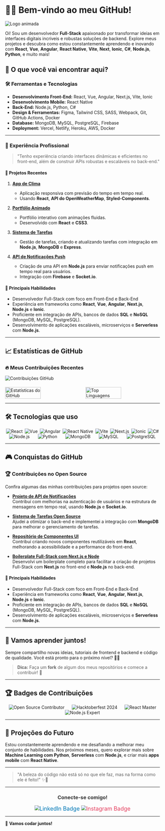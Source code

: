 # 👨‍💻 Bem-vindo ao meu GitHub!

![Logo animada](https://img.shields.io/badge/Developer-Full%20Stack-blue?style=for-the-badge&logo=github&logoColor=white)

Oi! Sou um desenvolvedor **Full-Stack** apaixonado por transformar ideias em interfaces digitais incríveis e robustas soluções de backend. Explore meus projetos e descubra como estou constantemente aprendendo e inovando com **React**, **Vue**, **Angular**, **React Native**, **Vite**, **Next**, **Ionic**, **C#**, **Node.js**, **Python**, e muito mais!

## 🚀 O que você vai encontrar aqui?

### 🛠️ **Ferramentas e Tecnologias**
- **Desenvolvimento Front-End:** React, Vue, Angular, Next.js, Vite, Ionic
- **Desenvolvimento Mobile:** React Native
- **Back-End:** Node.js, Python, C#
- **Design & Ferramentas:** Figma, Tailwind CSS, SASS, Webpack, Git, GitHub Actions, Docker
- **Database:** MongoDB, MySQL, PostgreSQL, Firebase
- **Deployment:** Vercel, Netlify, Heroku, AWS, Docker

---

### 💼 **Experiência Profissional**
> "Tenho experiência criando interfaces dinâmicas e eficientes no front-end, além de construir APIs robustas e escaláveis no back-end."

#### 🔹 **Projetos Recentes**
1. **[App de Clima](#)**  
   - Aplicação responsiva com previsão do tempo em tempo real.
   - Usando **React**, **API do OpenWeatherMap**, **Styled-Components**.

2. **[Portfólio Animado](#)**  
   - Portfólio interativo com animações fluidas.
   - Desenvolvido com **React** e **CSS3**.

3. **[Sistema de Tarefas](#)**  
   - Gestão de tarefas, criando e atualizando tarefas com integração em **Node.js**, **MongoDB** e **Express**.

4. **[API de Notificações Push](#)**  
   - Criação de uma API em **Node.js** para enviar notificações push em tempo real para usuários.
   - Integração com **Firebase** e **Socket.io**.

#### 🔹 **Principais Habilidades**
- Desenvolvedor Full-Stack com foco em Front-End e Back-End
- Experiência em frameworks como **React**, **Vue**, **Angular**, **Next.js**, **Node.js** e **Ionic**.
- Proficiente em integração de APIs, bancos de dados **SQL** e **NoSQL** (MongoDB, MySQL, PostgreSQL).
- Desenvolvimento de aplicações escaláveis, microserviços e **Serverless** com **Node.js**.

---

## 📈 **Estatísticas de GitHub**

### 🔥 **Meus Contribuições Recentes**
![Contribuições GitHub](https://github-readme-streak-stats.herokuapp.com/?user=seu-username&theme=radical&hide_border=true)

<div style="display: flex; justify-content: space-between; margin-top: 20px;">
  <img src="https://github-readme-stats.vercel.app/api?username=seu-username&show_icons=true&hide_title=true&count_private=true&hide=prs&theme=radical" alt="Estatísticas do GitHub" width="48%" />
  <img src="https://github-readme-stats.vercel.app/api/top-langs/?username=seu-username&langs_count=6&layout=compact&theme=radical" alt="Top Linguagens" width="48%" />
</div>

---

## 🛠️ **Tecnologias que uso**

<div style="display: flex; justify-content: space-around; flex-wrap: wrap; margin-top: 10px;">
  <img src="https://img.shields.io/badge/React-61dafb?style=for-the-badge&logo=react&logoColor=white" alt="React" />
  <img src="https://img.shields.io/badge/Vue-42b883?style=for-the-badge&logo=vue.js&logoColor=white" alt="Vue" />
  <img src="https://img.shields.io/badge/Angular-d80000?style=for-the-badge&logo=angular&logoColor=white" alt="Angular" />
  <img src="https://img.shields.io/badge/React_Native-61dafb?style=for-the-badge&logo=react&logoColor=white" alt="React Native" />
  <img src="https://img.shields.io/badge/Vite-646CFF?style=for-the-badge&logo=vite&logoColor=white" alt="Vite" />
  <img src="https://img.shields.io/badge/Next.js-000000?style=for-the-badge&logo=next.js&logoColor=white" alt="Next.js" />
  <img src="https://img.shields.io/badge/Ionic-3880ff?style=for-the-badge&logo=ionic&logoColor=white" alt="Ionic" />
  <img src="https://img.shields.io/badge/C%23-8B0000?style=for-the-badge&logo=c-sharp&logoColor=white" alt="C#" />
  <img src="https://img.shields.io/badge/Node.js-339933?style=for-the-badge&logo=node.js&logoColor=white" alt="Node.js" />
  <img src="https://img.shields.io/badge/Python-3776AB?style=for-the-badge&logo=python&logoColor=white" alt="Python" />
  <img src="https://img.shields.io/badge/MongoDB-47A248?style=for-the-badge&logo=mongodb&logoColor=white" alt="MongoDB" />
  <img src="https://img.shields.io/badge/MySQL-4479A1?style=for-the-badge&logo=mysql&logoColor=white" alt="MySQL" />
  <img src="https://img.shields.io/badge/PostgreSQL-336791?style=for-the-badge&logo=postgresql&logoColor=white" alt="PostgreSQL" />
</div>

---

## 🎮 **Conquistas do GitHub**

### 🏆 **Contribuições no Open Source**
Confira algumas das minhas contribuições para projetos open source:

- **[Projeto de API de Notificações](https://github.com/seu-username/api-notificacoes)**  
  Contribuí com melhorias na autenticação de usuários e na estrutura de mensagens em tempo real, usando **Node.js** e **Socket.io**.

- **[Sistema de Tarefas Open Source](https://github.com/seu-username/sistema-de-tarefas)**  
  Ajudei a otimizar o back-end e implementei a integração com **MongoDB** para melhorar o gerenciamento de tarefas.

- **[Repositório de Componentes UI](https://github.com/seu-username/componentes-ui)**  
  Contribuí criando novos componentes reutilizáveis em **React**, melhorando a acessibilidade e a performance do front-end.

- **[Boilerplate Full-Stack com Next.js e Node](https://github.com/seu-username/next-node-boilerplate)**  
  Desenvolvi um boilerplate completo para facilitar a criação de projetos Full-Stack com **Next.js** no front-end e **Node.js** no back-end.

#### 🔹 **Principais Habilidades**
- Desenvolvedor Full-Stack com foco em Front-End e Back-End
- Experiência em frameworks como **React**, **Vue**, **Angular**, **Next.js**, **Node.js** e **Ionic**.
- Proficiente em integração de APIs, bancos de dados **SQL** e **NoSQL** (MongoDB, MySQL, PostgreSQL).
- Desenvolvimento de aplicações escaláveis, microserviços e **Serverless** com **Node.js**.

---

## 🌱 **Vamos aprender juntos!**

Sempre compartilho novas ideias, tutoriais de frontend e backend e código de qualidade. Você está pronto para o próximo nível? 👨‍💻

> **Dica:** Faça um **fork** de algum dos meus repositórios e comece a contribuir! 🚀

---

## 🏆 **Badges de Contribuições**

<div style="display: flex; justify-content: space-around; flex-wrap: wrap; margin-top: 10px;">
  <img src="https://img.shields.io/badge/-Open%20Source%20Contributor-blue?style=for-the-badge&logo=github&logoColor=white" alt="Open Source Contributor" />
  <img src="https://img.shields.io/badge/-Hacktoberfest%202024-green?style=for-the-badge&logo=github&logoColor=white" alt="Hacktoberfest 2024" />
  <img src="https://img.shields.io/badge/-React%20Master-brightgreen?style=for-the-badge&logo=react&logoColor=white" alt="React Master" />
  <img src="https://img.shields.io/badge/-Node.js%20Expert-blue?style=for-the-badge&logo=node.js&logoColor=white" alt="Node.js Expert" />
</div>

---

## 🌟 **Projeções do Futuro**

Estou constantemente aprendendo e me desafiando a melhorar meu conjunto de habilidades. Nos próximos meses, quero explorar mais sobre **Machine Learning com Python**, **Serverless** com **Node.js**, e criar mais **apps mobile** com **React Native**.

---

> "A beleza do código não está só no que ele faz, mas na forma como ele é feito!" ✨🎨

---

<div style="text-align: center; animation: fadeInUp 1s ease;">
  <h3 style="color: #333;">Conecte-se comigo!</h3>
  <a href="https://www.linkedin.com/in/seuperfil/" style="text-decoration: none; font-size: 18px; color: #0077b5; transition: all 0.3s ease;">
    <img src="https://img.shields.io/badge/LinkedIn-0077b5?style=for-the-badge&logo=linkedin&logoColor=white" alt="LinkedIn Badge"/>
  </a>
  <a href="https://www.instagram.com/seuperfil/" style="text-decoration: none; font-size: 18px; color: #e4405f; transition: all 0.3s ease;">
    <img src="https://img.shields.io/badge/Instagram-e4405f?style=for-the-badge&logo=instagram&logoColor=white" alt="Instagram Badge"/>
  </a>
</div>

---

🚀 **Vamos codar juntos!**
